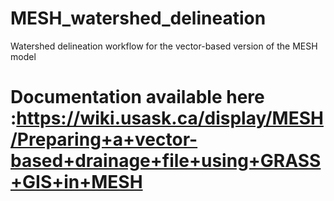 # MESH_watershed_delineation
Watershed delineation workflow for the vector-based version of the MESH model

# Documentation available here :https://wiki.usask.ca/display/MESH/Preparing+a+vector-based+drainage+file+using+GRASS+GIS+in+MESH
